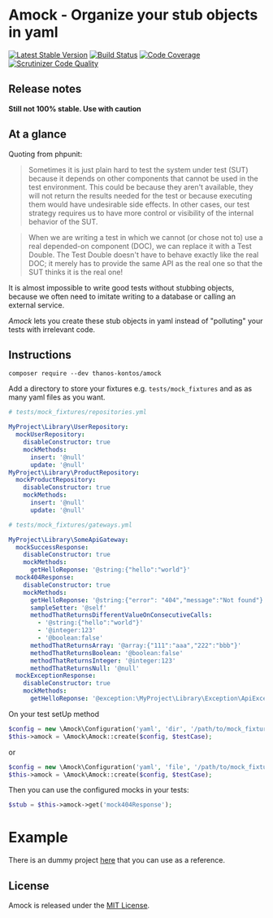 # Amock - Organize your stub objects in yaml

[![Latest Stable Version](https://poser.pugx.org/thanos-kontos/amock/v/stable)](https://packagist.org/packages/thanos-kontos/amock)
[![Build Status](https://scrutinizer-ci.com/g/thanosKontos/amock/badges/build.png?b=master)](https://scrutinizer-ci.com/g/thanosKontos/amock/build-status/master)
[![Code Coverage](https://scrutinizer-ci.com/g/thanosKontos/amock/badges/coverage.png?b=master)](https://scrutinizer-ci.com/g/thanosKontos/amock/?branch=master)
[![Scrutinizer Code Quality](https://scrutinizer-ci.com/g/thanosKontos/amock/badges/quality-score.png?b=master)](https://scrutinizer-ci.com/g/thanosKontos/amock/?branch=master)

## Release notes

**Still not 100% stable. Use with caution**

## At a glance

Quoting from phpunit:

> Sometimes it is just plain hard to test the system under test (SUT) because it depends on other components that cannot be used in the test environment. This could be because they aren't available, they will not return the results needed for the test or because executing them would have undesirable side effects. In other cases, our test strategy requires us to have more control or visibility of the internal behavior of the SUT.

> When we are writing a test in which we cannot (or chose not to) use a real depended-on component (DOC), we can replace it with a Test Double. The Test Double doesn't have to behave exactly like the real DOC; it merely has to provide the same API as the real one so that the SUT thinks it is the real one!

It is almost impossible to write good tests without stubbing objects, because we often need to imitate writing to a database or calling an external service.

*Amock* lets you create these stub objects in yaml instead of "polluting" your tests with irrelevant code.

## Instructions

`composer require --dev thanos-kontos/amock`

Add a directory to store your fixtures e.g. `tests/mock_fixtures` and as as many yaml files as you want.

```yaml
# tests/mock_fixtures/repositories.yml

MyProject\Library\UserRepository:
  mockUserRepository:
    disableConstructor: true
    mockMethods:
      insert: '@null'
      update: '@null'
MyProject\Library\ProductRepository:
  mockProductRepository:
    disableConstructor: true
    mockMethods:
      insert: '@null'
      update: '@null'
```

```yaml
# tests/mock_fixtures/gateways.yml

MyProject\Library\SomeApiGateway:
  mockSuccessResponse:
    disableConstructor: true
    mockMethods:
      getHelloReponse: '@string:{"hello":"world"}'
  mock404Response:
    disableConstructor: true
    mockMethods:
      getHelloReponse: '@string:{"error": "404","message":"Not found"}'
      sampleSetter: '@self'
      methodThatReturnsDifferentValueOnConsecutiveCalls:
        - '@string:{"hello":"world"}'
        - '@integer:123'
        - '@boolean:false'
      methodThatReturnsArray: '@array:{"111":"aaa","222":"bbb"}'
      methodThatReturnsBoolean: '@boolean:false'
      methodThatReturnsInteger: '@integer:123'
      methodThatReturnsNull: '@null'
  mockExceptionResponse:
    disableConstructor: true
    mockMethods:
      getHelloReponse: '@exception:\MyProject\Library\Exception\ApiException'
```

On your test setUp method

```php
$config = new \Amock\Configuration('yaml', 'dir', '/path/to/mock_fixtures');
$this->amock = \Amock\Amock::create($config, $testCase);
```

or

```php
$config = new \Amock\Configuration('yaml', 'file', '/path/to/mock_fixtures/somefile.yml');
$this->amock = \Amock\Amock::create($config, $testCase);
```

Then you can use the configured mocks in your tests:

```php
$stub = $this->amock->get('mock404Response');
```

# Example

There is an dummy project [here](https://github.com/thanosKontos/amock-example) that you can use as a reference.

## License

Amock is released under the [MIT License](https://opensource.org/licenses/MIT).
